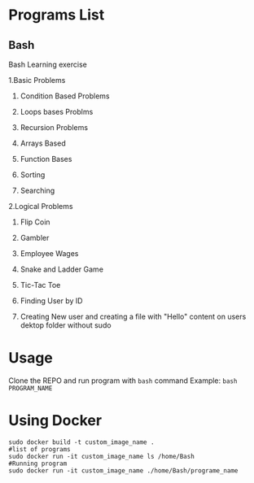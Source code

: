 # Programs List
## Bash
Bash Learning exercise

1.Basic Problems

1. Condition Based Problems
	
2. Loops bases Problms

3. Recursion Problems

4. Arrays Based

5. Function Bases

6. Sorting

7. Searching

2.Logical Problems

1. Flip Coin

2. Gambler

3. Employee Wages

4. Snake and Ladder Game

5. Tic-Tac Toe

3. Finding User by ID

4. Creating New user and creating a file with "Hello" content on users dektop folder without sudo

# Usage
Clone the REPO and run program with ```bash``` command
Example: ```bash PROGRAM_NAME```

# Using Docker
```
sudo docker build -t custom_image_name . 
#list of programs
sudo docker run -it custom_image_name ls /home/Bash
#Running program
sudo docker run -it custom_image_name ./home/Bash/programe_name
```

